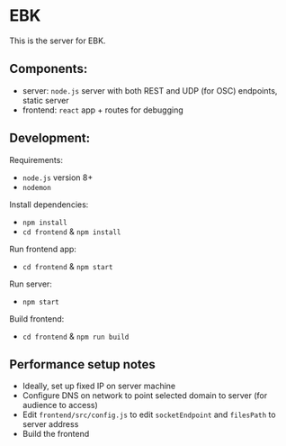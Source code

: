 # EBK

This is the server for EBK.

## Components:

- server: `node.js` server with both REST and UDP (for OSC) endpoints, static server
- frontend: `react` app + routes for debugging

## Development:

Requirements:
- `node.js` version 8+
- `nodemon`

Install dependencies:
- `npm install`
- `cd frontend` & `npm install`

Run frontend app:
- `cd frontend` & `npm start`

Run server:
- `npm start`

Build frontend:
- `cd frontend` & `npm run build`

## Performance setup notes
- Ideally, set up fixed IP on server machine
- Configure DNS on network to point selected domain to server (for audience to access)
- Edit `frontend/src/config.js` to edit `socketEndpoint` and `filesPath` to server address
- Build the frontend

